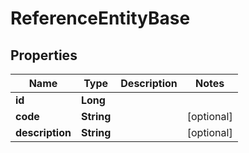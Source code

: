
# ReferenceEntityBase

## Properties
Name | Type | Description | Notes
------------ | ------------- | ------------- | -------------
**id** | **Long** |  | 
**code** | **String** |  |  [optional]
**description** | **String** |  |  [optional]



